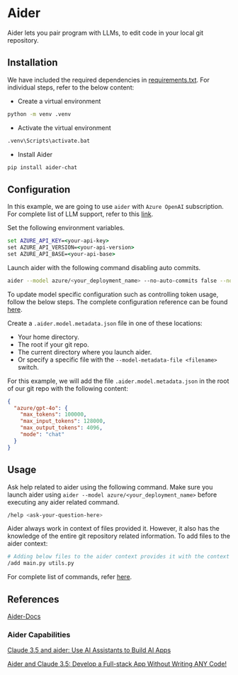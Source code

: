 # Aider

Aider lets you pair program with LLMs, to edit code in your local git repository.

## Installation

We have included the required dependencies in [requirements.txt](./requirements.txt). For individual steps, refer to the below content:

- Create a virtual environment

```bash
python -m venv .venv
```

- Activate the virtual environment

```bash
.venv\Scripts\activate.bat
```

- Install Aider

```bash
pip install aider-chat
```

## Configuration

In this example, we are going to use `aider` with `Azure OpenAI` subscription. For complete list of LLM support, refer to this [link](https://aider.chat/docs/llms.html).

Set the following environment variables.

```cmd
set AZURE_API_KEY=<your-api-key>
set AZURE_API_VERSION=<your-api-version>
set AZURE_API_BASE=<your-api-base>
```

Launch aider with the following command disabling auto commits.

```bash
aider --model azure/<your_deployment_name> --no-auto-commits false --no-dirty-commits false
```

To update model specific configuration such as controlling token usage, follow the below steps. The complete configuration reference can be found [here](https://aider.chat/docs/config/options.html).

Create a `.aider.model.metadata.json` file in one of these locations:

- Your home directory.
- The root if your git repo.
- The current directory where you launch aider.
- Or specify a specific file with the `--model-metadata-file <filename>` switch.

For this example, we will add the file `.aider.model.metadata.json` in the root of our git repo with the following content:

```json
{
  "azure/gpt-4o": {
    "max_tokens": 100000,
    "max_input_tokens": 128000,
    "max_output_tokens": 4096,
    "mode": "chat"
  }
}
```

## Usage

Ask help related to aider using the following command. Make sure you launch aider using `aider --model azure/<your_deployment_name>` before executing any aider related command.

```bash
/help <ask-your-question-here>
```

Aider always work in context of files provided it. However, it also has the knowledge of the entire git repository related information. To add files to the aider context:

```bash
# Adding below files to the aider context provides it with the context to work upon.
/add main.py utils.py
```

For complete list of commands, refer [here](https://aider.chat/docs/usage/commands.html).

## References

[Aider-Docs](https://aider.chat/)

### Aider Capabilities

[Claude 3.5 and aider: Use AI Assistants to Build AI Apps](https://www.youtube.com/watch?v=0hIisJ3xAdU)

[ Aider and Claude 3.5: Develop a Full-stack App Without Writing ANY Code!](https://www.youtube.com/watch?v=BtAqHsySdSY)
